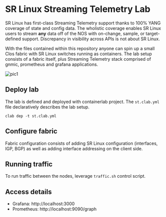 # SR Linux Streaming Telemetry Lab
SR Linux has first-class Streaming Telemetry support thanks to 100% YANG coverage of state and config data. The wholistic coverage enables SR Linux users to stream **any** data off of the NOS with on-change, sample, or target-defined support. Discrepancy in visibility across APIs is not about SR Linux.

With the files contained within this repository anyone can spin up a small Clos fabric with SR Linux switches running as containers. The lab setup consists of a fabric itself, plus Streaming Telemetry stack comprised of gnmic, prometheus and grafana applications.

![pic1](https://gitlab.com/rdodin/pics/-/wikis/uploads/5a0deb299f40b1b9572d64c73c9890de/image.png)

## Deploy lab
The lab is defined and deployed with containerlab project. The `st.clab.yml` file declaratively describes the lab setup.

```
clab dep -t st.clab.yml
```

## Configure fabric
Fabric configuration consists of adding SR Linux configuration (interfaces, IGP, BGP) as well as adding interface addressing on the client side.

## Running traffic
To run traffic between the nodes, leverage `traffic.sh` control script.

## Access details

* Grafana: http://localhost:3000
* Prometheus: http://localhost:9090/graph